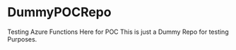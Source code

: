 # DummyPOCRepo
Testing Azure Functions Here for POC
This is just a Dummy Repo for testing Purposes.
